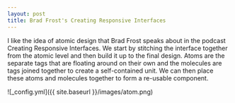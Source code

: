 ```yaml
---
layout: post
title: Brad Frost's Creating Responsive Interfaces  
---
```

I like the idea of atomic design that Brad Frost speaks about in the podcast Creating Responsive Interfaces. We start by stitching the interface together from the atomic level and then build it up to the final design. Atoms are the separate tags that are floating around on their own and the molecules are tags joined together to create a self-contained unit. We can then place these atoms and molecules together to form a re-usable component.

![_config.yml]({{ site.baseurl }}/images/atom.png)